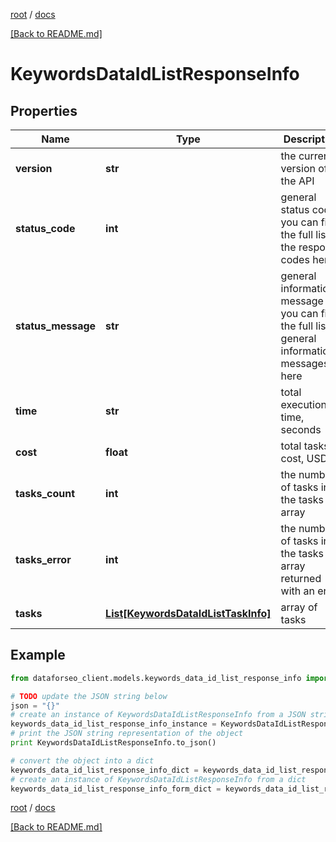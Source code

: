 [root](./../ "root") / [docs](./ "docs")

[[Back to README.md]](./../README.md "[Back to README.md]")

# KeywordsDataIdListResponseInfo

## Properties

Name | Type | Description | Notes
------------ | ------------- | ------------- | -------------
**version** | **str** | the current version of the API | [optional]
**status_code** | **int** | general status code you can find the full list of the response codes here | [optional]
**status_message** | **str** | general informational message you can find the full list of general informational messages here | [optional]
**time** | **str** | total execution time, seconds | [optional]
**cost** | **float** | total tasks cost, USD | [optional]
**tasks_count** | **int** | the number of tasks in the tasks array | [optional]
**tasks_error** | **int** | the number of tasks in the tasks array returned with an error | [optional]
**tasks** | [**List[KeywordsDataIdListTaskInfo]**](KeywordsDataIdListTaskInfo.md) | array of tasks | [optional]

## Example

```python
from dataforseo_client.models.keywords_data_id_list_response_info import KeywordsDataIdListResponseInfo

# TODO update the JSON string below
json = "{}"
# create an instance of KeywordsDataIdListResponseInfo from a JSON string
keywords_data_id_list_response_info_instance = KeywordsDataIdListResponseInfo.from_json(json)
# print the JSON string representation of the object
print KeywordsDataIdListResponseInfo.to_json()

# convert the object into a dict
keywords_data_id_list_response_info_dict = keywords_data_id_list_response_info_instance.to_dict()
# create an instance of KeywordsDataIdListResponseInfo from a dict
keywords_data_id_list_response_info_form_dict = keywords_data_id_list_response_info.from_dict(keywords_data_id_list_response_info_dict)
```

  

[root](./../ "root") / [docs](./ "docs")

[[Back to README.md]](./../README.md "[Back to README.md]")
